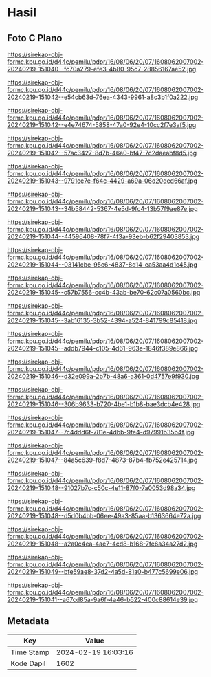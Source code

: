 # Hasil

## Foto C Plano

https://sirekap-obj-formc.kpu.go.id/d44c/pemilu/pdpr/16/08/06/20/07/1608062007002-20240219-151040--fc70a279-efe3-4b80-95c7-28856167ae52.jpg

https://sirekap-obj-formc.kpu.go.id/d44c/pemilu/pdpr/16/08/06/20/07/1608062007002-20240219-151042--e54cb63d-76ea-4343-9961-a8c3b1f0a222.jpg

https://sirekap-obj-formc.kpu.go.id/d44c/pemilu/pdpr/16/08/06/20/07/1608062007002-20240219-151042--e4e74674-5858-47a0-92e4-10cc2f7e3af5.jpg

https://sirekap-obj-formc.kpu.go.id/d44c/pemilu/pdpr/16/08/06/20/07/1608062007002-20240219-151042--57ac3427-8d7b-46a0-bf47-7c2daeabf8d5.jpg

https://sirekap-obj-formc.kpu.go.id/d44c/pemilu/pdpr/16/08/06/20/07/1608062007002-20240219-151043--9791ce7e-f64c-4429-a69a-06d20ded66af.jpg

https://sirekap-obj-formc.kpu.go.id/d44c/pemilu/pdpr/16/08/06/20/07/1608062007002-20240219-151043--34b58442-5367-4e5d-9fc4-13b57f9ae87e.jpg

https://sirekap-obj-formc.kpu.go.id/d44c/pemilu/pdpr/16/08/06/20/07/1608062007002-20240219-151044--44596408-78f7-4f3a-93eb-b62f29403853.jpg

https://sirekap-obj-formc.kpu.go.id/d44c/pemilu/pdpr/16/08/06/20/07/1608062007002-20240219-151044--03141cbe-95c6-4837-8d14-ea53aa4d1c45.jpg

https://sirekap-obj-formc.kpu.go.id/d44c/pemilu/pdpr/16/08/06/20/07/1608062007002-20240219-151045--c57b7556-cc4b-43ab-be70-62c07a0560bc.jpg

https://sirekap-obj-formc.kpu.go.id/d44c/pemilu/pdpr/16/08/06/20/07/1608062007002-20240219-151045--3ab16135-3b52-4394-a524-841799c85418.jpg

https://sirekap-obj-formc.kpu.go.id/d44c/pemilu/pdpr/16/08/06/20/07/1608062007002-20240219-151045--addb7944-c105-4d61-963e-1846f389e866.jpg

https://sirekap-obj-formc.kpu.go.id/d44c/pemilu/pdpr/16/08/06/20/07/1608062007002-20240219-151046--d32e099a-2b7b-48a6-a361-0d4757e9f930.jpg

https://sirekap-obj-formc.kpu.go.id/d44c/pemilu/pdpr/16/08/06/20/07/1608062007002-20240219-151046--306b9633-b720-4be1-b1b8-bae3dcb4e428.jpg

https://sirekap-obj-formc.kpu.go.id/d44c/pemilu/pdpr/16/08/06/20/07/1608062007002-20240219-151047--7c4ddd6f-781e-4dbb-9fe4-d97991b35b4f.jpg

https://sirekap-obj-formc.kpu.go.id/d44c/pemilu/pdpr/16/08/06/20/07/1608062007002-20240219-151047--84a5c639-f8d7-4873-87b4-fb752e425714.jpg

https://sirekap-obj-formc.kpu.go.id/d44c/pemilu/pdpr/16/08/06/20/07/1608062007002-20240219-151048--91027b7c-c50c-4e11-87f0-7a0053d98a34.jpg

https://sirekap-obj-formc.kpu.go.id/d44c/pemilu/pdpr/16/08/06/20/07/1608062007002-20240219-151048--d5d0b4bb-06ee-49a3-85aa-b1363664e72a.jpg

https://sirekap-obj-formc.kpu.go.id/d44c/pemilu/pdpr/16/08/06/20/07/1608062007002-20240219-151048--a2a0c4ea-4ae7-4cd8-b168-7fe6a34a27d2.jpg

https://sirekap-obj-formc.kpu.go.id/d44c/pemilu/pdpr/16/08/06/20/07/1608062007002-20240219-151049--bfe59ae8-37d2-4a5d-81a0-b477c5699e06.jpg

https://sirekap-obj-formc.kpu.go.id/d44c/pemilu/pdpr/16/08/06/20/07/1608062007002-20240219-151041--a67cd85a-9a6f-4a46-b522-400c88614e39.jpg


## Metadata

| Key        | Value               |
| ---------- | ------------------- |
| Time Stamp | 2024-02-19 16:03:16 |
| Kode Dapil | 1602                |



